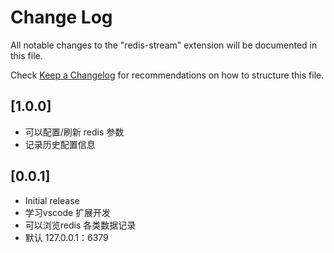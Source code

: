 # Change Log

All notable changes to the "redis-stream" extension will be documented in this file.

Check [Keep a Changelog](http://keepachangelog.com/) for recommendations on how to structure this file.

## [1.0.0]

- 可以配置/刷新 redis 参数
- 记录历史配置信息


## [0.0.1]

- Initial release
- 学习vscode 扩展开发
- 可以浏览redis 各类数据记录
- 默认 127.0.0.1：6379
